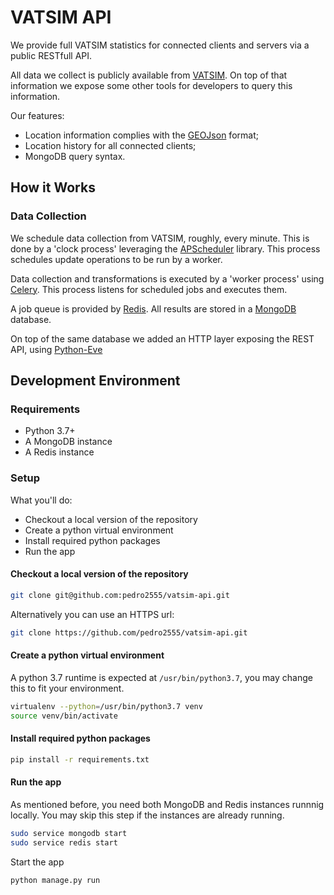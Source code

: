 # VATSIM API

We provide full VATSIM statistics for connected clients and servers via a public RESTfull API.

All data we collect is publicly available from [VATSIM](https://status.vatsim.net/). On top of that information we expose some other tools for developers to query this information.

Our features:
 * Location information complies with the [GEOJson](https://tools.ietf.org/html/rfc7946) format;
 * Location history for all connected clients;
 * MongoDB query syntax.

## How it Works

### Data Collection

We schedule data collection from VATSIM, roughly, every minute. This is done by a 'clock process' leveraging the [APScheduler](https://apscheduler.readthedocs.io/en/latest/) library. This process schedules update operations to be run by a worker.

Data collection and transformations is executed by a 'worker process' using [Celery](http://www.celeryproject.org/). This process listens for scheduled jobs and executes them.

A job queue is provided by [Redis](https://redis.io/).
All results are stored in a [MongoDB](https://www.mongodb.com/) database.

On top of the same database we added an HTTP layer exposing the REST API, using [Python-Eve](https://docs.python-eve.org/en/stable/)

## Development Environment

### Requirements

 * Python 3.7+
 * A MongoDB instance
 * A Redis instance

### Setup

What you'll do:
 * Checkout a local version of the repository
 * Create a python virtual environment
 * Install required python packages
 * Run the app

#### Checkout a local version of the repository

```bash
git clone git@github.com:pedro2555/vatsim-api.git
```

Alternatively you can use an HTTPS url:

```bash
git clone https://github.com/pedro2555/vatsim-api.git
```

#### Create a python virtual environment

A python 3.7 runtime is expected at `/usr/bin/python3.7`, you may change this to fit your
environment.

```bash
virtualenv --python=/usr/bin/python3.7 venv
source venv/bin/activate
```

#### Install required python packages

```bash
pip install -r requirements.txt
```

#### Run the app

As mentioned before, you need both MongoDB and Redis instances runnnig locally. You may skip this
step if the instances are already running.

```bash
sudo service mongodb start
sudo service redis start
```

Start the app

```bash
python manage.py run
```